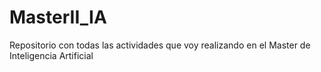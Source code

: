 # MasterII_IA
Repositorio con todas las actividades que voy realizando en el Master de Inteligencia Artificial
